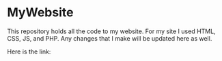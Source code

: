 # MyWebsite

This repository holds all the code to my website. 
For my site I used HTML, CSS, JS, and PHP. Any changes that
I make will be updated here as well. 

Here is the link:
